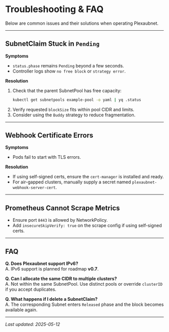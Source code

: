 # Troubleshooting & FAQ

Below are common issues and their solutions when operating Plexaubnet.

---

## SubnetClaim Stuck in `Pending`

**Symptoms**
* `status.phase` remains `Pending` beyond a few seconds.
* Controller logs show `no free block` or `strategy error`.

**Resolution**
1. Check that the parent SubnetPool has free capacity:
   ```bash
   kubectl get subnetpools example-pool -o yaml | yq .status
   ```
2. Verify requested `blockSize` fits within pool CIDR and limits.
3. Consider using the `Buddy` strategy to reduce fragmentation.

---

## Webhook Certificate Errors

**Symptoms**
* Pods fail to start with TLS errors.

**Resolution**
* If using self-signed certs, ensure the `cert-manager` is installed and ready.
* For air-gapped clusters, manually supply a secret named `plexaubnet-webhook-server-cert`.

---

## Prometheus Cannot Scrape Metrics

* Ensure port `8443` is allowed by NetworkPolicy.
* Add `insecureSkipVerify: true` on the scrape config if using self-signed certs.

---

## FAQ

**Q. Does Plexaubnet support IPv6?**  
A. IPv6 support is planned for roadmap **v0.7**.

**Q. Can I allocate the same CIDR to multiple clusters?**  
A. Not within the same SubnetPool. Use distinct pools or override `clusterID` if you accept duplicates.

**Q. What happens if I delete a SubnetClaim?**  
A. The corresponding Subnet enters `Released` phase and the block becomes available again.

---

_Last updated: 2025-05-12_ 